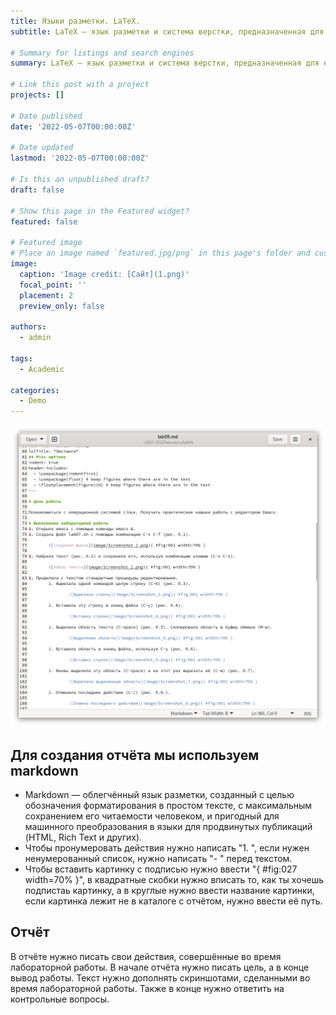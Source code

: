 ```yaml
---
title: Языки разметки. LaTeX.
subtitle: LaTeX — язык разметки и система верстки, предназначенная для набора научных текстов.

# Summary for listings and search engines
summary: LaTeX — язык разметки и система верстки, предназначенная для набора научных текстов.

# Link this post with a project
projects: []

# Date published
date: '2022-05-07T00:00:00Z'

# Date updated
lastmod: '2022-05-07T00:00:00Z'

# Is this an unpublished draft?
draft: false

# Show this page in the Featured widget?
featured: false

# Featured image
# Place an image named `featured.jpg/png` in this page's folder and customize its options here.
image:
  caption: 'Image credit: [Сайт](1.png)'
  focal_point: ''
  placement: 2
  preview_only: false

authors:
  - admin

tags:
  - Academic

categories:
  - Demo
---
```


![Сайт](1.png)

## Для создания отчёта мы используем markdown

- Markdown — облегчённый язык разметки, созданный с целью обозначения форматирования в простом тексте, с максимальным сохранением его читаемости человеком, и пригодный для машинного преобразования в языки для продвинутых публикаций (HTML, Rich Text и других).
- Чтобы пронумеровать действия нужно написать "1. ", если нужен ненумерованный список, нужно написать "- " перед текстом.
- Чтобы вставить картинку с подписью нужно ввести "![](){ #fig:027 width=70% }", в квадратные скобки нужно вписать то, как ты хочешь подпистаь картинку, а в круглые нужно ввести название картинки, если картинка лежит не в каталоге с отчётом, нужно ввести её путь.

## Отчёт

В отчёте нужно писать свои действия, совершённые во время лабораторной работы. В начале отчёта нужно писать цель, а в конце вывод работы. Текст нужно дополнять скриншотами, сделанными во время лабораторной работы. Также в конце нужно ответить на контрольные вопросы. 
